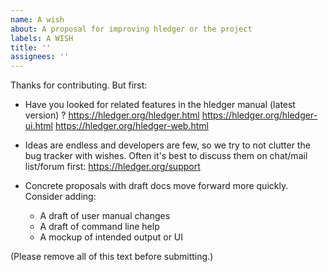 ```yaml
---
name: A wish
about: A proposal for improving hledger or the project
labels: A WISH
title: ''
assignees: ''
---
```


Thanks for contributing. But first:

- Have you looked for related features in the hledger manual (latest version) ?
  https://hledger.org/hledger.html
  https://hledger.org/hledger-ui.html
  https://hledger.org/hledger-web.html

- Ideas are endless and developers are few, so we try to not clutter the bug tracker with wishes.
  Often it's best to discuss them on chat/mail list/forum first:
  https://hledger.org/support

- Concrete proposals with draft docs move forward more quickly. Consider adding:
  - A draft of user manual changes
  - A draft of command line help
  - A mockup of intended output or UI

(Please remove all of this text before submitting.)
